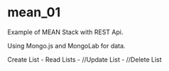 mean_01
=======
Example of MEAN Stack with REST Api.

Using Mongo.js and MongoLab for data.

Create List - Read Lists - //Update List - //Delete List


